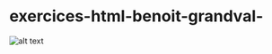 # exercices-html-benoit-grandval-


![alt text](https://freepngimg.com/thumb/web_design/67805-web-language-wide-markup-html-scalable-vector-thumb.png)